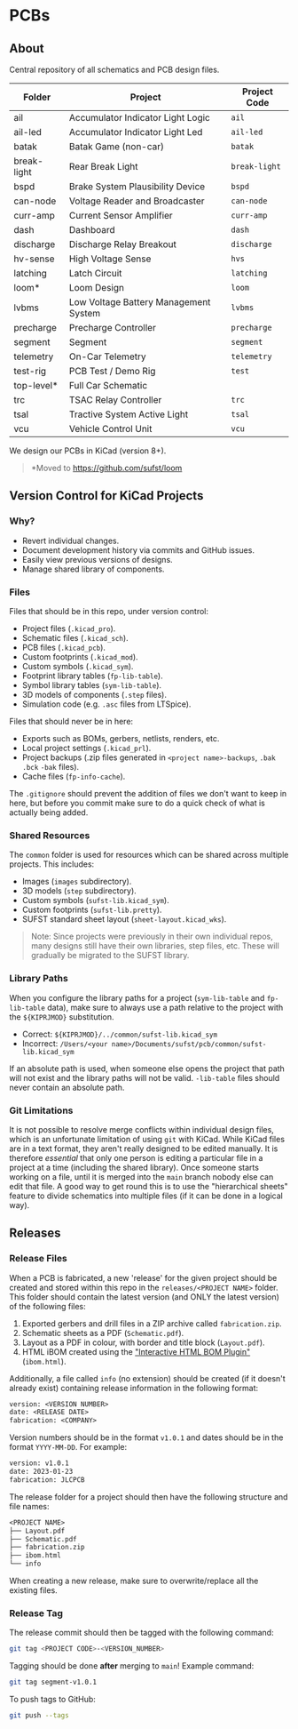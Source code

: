 # PCBs

## About
Central repository of all schematics and PCB design files.

| Folder     | Project                          | Project Code |
|------------|----------------------------------|--------------|
| ail        | Accumulator Indicator Light Logic| `ail`        |
| ail-led    | Accumulator Indicator Light Led  | `ail-led`    |
| batak      | Batak Game (non-car)             | `batak`      |
| break-light| Rear Break Light                 | `break-light`|
| bspd       | Brake System Plausibility Device | `bspd`       |
| can-node   | Voltage Reader and Broadcaster   | `can-node`   |
| curr-amp   | Current Sensor Amplifier         | `curr-amp`   |
| dash       | Dashboard                        | `dash`       |
| discharge  | Discharge Relay Breakout         | `discharge`  |
| hv-sense   | High Voltage Sense               | `hvs`        |
| latching   | Latch Circuit                    | `latching`   |
| loom*      | Loom Design                      | `loom`       |
| lvbms      | Low Voltage Battery Management System | `lvbms` |
| precharge  | Precharge Controller             | `precharge`  |
| segment    | Segment                          | `segment`    |
| telemetry  | On-Car Telemetry                 | `telemetry`  |
| test-rig   | PCB Test / Demo Rig              | `test`       |
| top-level* | Full Car Schematic               |              |
| trc        | TSAC Relay Controller            | `trc`        |
| tsal       | Tractive System Active Light     | `tsal`       |
| vcu        | Vehicle Control Unit             | `vcu`        |

We design our PCBs in KiCad (version 8+).

>*Moved to https://github.com/sufst/loom

## Version Control for KiCad Projects

### Why?
- Revert individual changes.
- Document development history via commits and GitHub issues.
- Easily view previous versions of designs.
- Manage shared library of components.

### Files

Files that should be in this repo, under version control:
- Project files (`.kicad_pro`).
- Schematic files (`.kicad_sch`).
- PCB files (`.kicad_pcb`).
- Custom footprints (`.kicad_mod`).
- Custom symbols (`.kicad_sym`).
- Footprint library tables (`fp-lib-table`).
- Symbol library tables (`sym-lib-table`).
- 3D models of components (`.step` files).
- Simulation code (e.g. `.asc` files from LTSpice).

Files that should never be in here:
- Exports such as BOMs, gerbers, netlists, renders, etc.
- Local project settings (`.kicad_prl`).
- Project backups (.zip files generated in `<project name>-backups`, `.bak` `.bck` `-bak` files).
- Cache files (`fp-info-cache`).

The `.gitignore` should prevent the addition of files we don't want to keep in here, but before you commit make sure to do a quick check of what is actually being added.

### Shared Resources

The `common` folder is used for resources which can be shared across multiple projects. This includes:

- Images (`images` subdirectory).
- 3D models (`step` subdirectory).
- Custom symbols (`sufst-lib.kicad_sym`).
- Custom footprints (`sufst-lib.pretty`).
- SUFST standard sheet layout (`sheet-layout.kicad_wks`).

> Note: Since projects were previously in their own individual repos, many designs still have their own libraries, step files, etc. These will gradually be migrated to the SUFST library.

### Library Paths
When you configure the library paths for a project (`sym-lib-table` and `fp-lib-table` data), make sure to always use a path relative to the project with the `${KIPRJMOD}` substitution.

- Correct: `${KIPRJMOD}/../common/sufst-lib.kicad_sym`
- Incorrect: `/Users/<your name>/Documents/sufst/pcb/common/sufst-lib.kicad_sym`

If an absolute path is used, when someone else opens the project that path will not exist and the library paths will not be valid. `-lib-table` files should never contain an absolute path.

### Git Limitations
It is not possible to resolve merge conflicts within individual design files, which is an unfortunate limitation of using `git` with KiCad. While KiCad files are in a text format, they aren't really designed to be edited manually. It is therefore *essential* that only one person is editing a particular file in a project at a time (including the shared library). Once someone starts working on a file, until it is merged into the `main` branch nobody else can edit that file. A good way to get round this is to use the "hierarchical sheets" feature to divide schematics into multiple files (if it can be done in a logical way).

## Releases

### Release Files
When a PCB is fabricated, a new 'release' for the given project should be 
created and stored within this repo in the `releases/<PROJECT NAME>` folder. 
This folder should contain the latest version (and ONLY the latest version) of
the following files:

1. Exported gerbers and drill files in a ZIP archive called `fabrication.zip`.
2. Schematic sheets as a PDF (`Schematic.pdf`).
3. Layout as a PDF in colour, with border and title block (`Layout.pdf`).
4. HTML iBOM created using the ["Interactive HTML BOM Plugin"](https://github.com/openscopeproject/InteractiveHtmlBom) (`ibom.html`).

Additionally, a file called `info` (no extension) should be created (if it 
doesn't already exist) containing release information in the following format:

```txt
version: <VERSION NUMBER>
date: <RELEASE DATE>
fabrication: <COMPANY>
```

Version numbers should be in the format `v1.0.1` and dates should be in the
format `YYYY-MM-DD`. For example:

```txt
version: v1.0.1
date: 2023-01-23
fabrication: JLCPCB
```

The release folder for a project should then have the following structure and 
file names:

```txt
<PROJECT NAME>
├── Layout.pdf
├── Schematic.pdf
├── fabrication.zip
├── ibom.html
└── info
```

When creating a new release, make sure to overwrite/replace all the existing 
files.

### Release Tag

The release commit should then be tagged with the following command:

```sh
git tag <PROJECT CODE>-<VERSION_NUMBER>
```

Tagging should be done **after** merging to `main`! Example command:

```sh
git tag segment-v1.0.1
```

To push tags to GitHub:

```sh
git push --tags
```
